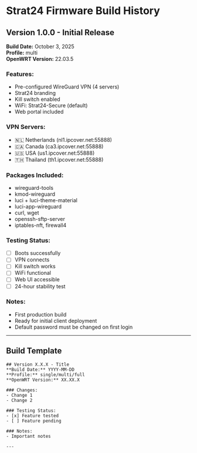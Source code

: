 # Strat24 Firmware Build History

## Version 1.0.0 - Initial Release
**Build Date:** October 3, 2025  
**Profile:** multi  
**OpenWRT Version:** 22.03.5

### Features:
- Pre-configured WireGuard VPN (4 servers)
- Strat24 branding
- Kill switch enabled
- WiFi: Strat24-Secure (default)
- Web portal included

### VPN Servers:
- 🇳🇱 Netherlands (nl1.ipcover.net:55888)
- 🇨🇦 Canada (ca3.ipcover.net:55888)
- 🇺🇸 USA (us1.ipcover.net:55888)
- 🇹🇭 Thailand (th1.ipcover.net:55888)

### Packages Included:
- wireguard-tools
- kmod-wireguard
- luci + luci-theme-material
- luci-app-wireguard
- curl, wget
- openssh-sftp-server
- iptables-nft, firewall4

### Testing Status:
- [ ] Boots successfully
- [ ] VPN connects
- [ ] Kill switch works
- [ ] WiFi functional
- [ ] Web UI accessible
- [ ] 24-hour stability test

### Notes:
- First production build
- Ready for initial client deployment
- Default password must be changed on first login

---

## Build Template

```
## Version X.X.X - Title
**Build Date:** YYYY-MM-DD
**Profile:** single/multi/full
**OpenWRT Version:** XX.XX.X

### Changes:
- Change 1
- Change 2

### Testing Status:
- [x] Feature tested
- [ ] Feature pending

### Notes:
- Important notes

---
```

